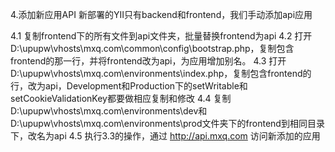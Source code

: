 4.添加新应用API
新部署的YII只有backend和frontend，我们手动添加api应用

4.1 复制frontend下的所有文件到api文件夹，批量替换frontend为api
4.2 打开D:\upupw\vhosts\mxq.com\common\config\bootstrap.php，复制包含frontend的那一行，并将frontend改为api，为应用增加别名。
4.3 打开D:\upupw\vhosts\mxq.com\environments\index.php，复制包含frontend的行，改为api，Development和Production下的setWritable和setCookieValidationKey都要做相应复制和修改
4.4 复制D:\upupw\vhosts\mxq.com\environments\dev和D:\upupw\vhosts\mxq.com\environments\prod文件夹下的frontend到相同目录下，改名为api
4.5 执行3.3的操作，通过 http://api.mxq.com 访问新添加的应用


